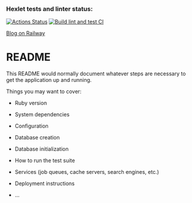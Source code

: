 ### Hexlet tests and linter status:
[![Actions Status](https://github.com/amd-9/rails-project-lvl2/workflows/hexlet-check/badge.svg)](https://github.com/amd-9/rails-project-lvl2/actions)
[![Build lint and test CI](https://github.com/amd-9/rails-project-lvl2/actions/workflows/main.yml/badge.svg)](https://github.com/amd-9/rails-project-lvl2/actions/workflows/main.yml)

[Blog on Railway](https://rails-project-lvl2-production.up.railway.app/)

# README

This README would normally document whatever steps are necessary to get the
application up and running.

Things you may want to cover:

* Ruby version

* System dependencies

* Configuration

* Database creation

* Database initialization

* How to run the test suite

* Services (job queues, cache servers, search engines, etc.)

* Deployment instructions

* ...
